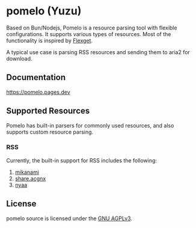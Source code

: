 # pomelo (Yuzu)

Based on Bun/Nodejs, Pomelo is a resource parsing tool with flexible configurations. It supports various types of resources. Most of the functionality is inspired by [Flexget](https://github.com/Flexget/Flexget).

A typical use case is parsing RSS resources and sending them to aria2 for download.

## Documentation

https://pomelo.pages.dev

## Supported Resources

Pomelo has built-in parsers for commonly used resources, and also supports custom resource parsing.

### RSS
Currently, the built-in support for RSS includes the following:
1. [mikanami](https://mikanani.me/)
2. [share.acgnx](https://share.acgnx.se/)
3. [nyaa](https://nyaa.si/)

## License

pomelo source is licensed under the [GNU AGPLv3](https://github.com/Azzellz/pomelo/blob/main/LICENSE).
